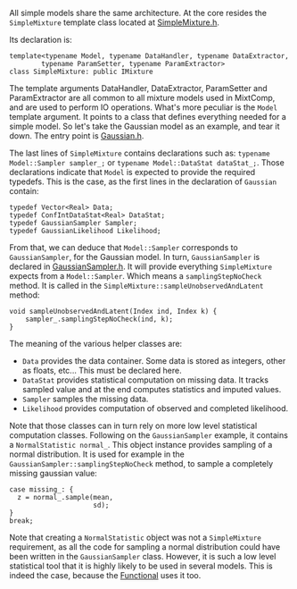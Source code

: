 All simple models share the same architecture. At the core resides the `SimpleMixture` template class located at [SimpleMixture.h](MixtComp/src/lib/Mixture/Simple/SimpleMixture.h).

Its declaration is:

```
template<typename Model, typename DataHandler, typename DataExtractor,
		typename ParamSetter, typename ParamExtractor>
class SimpleMixture: public IMixture
```

The template arguments DataHandler, DataExtractor, ParamSetter and ParamExtractor are all common to all mixture models used in MixtComp, and are used to perform IO operations. What's more peculiar is the `Model` template argument. It points to a class that defines everything needed for a simple model. So let's take the Gaussian model as an example, and tear it down. The entry point is [Gaussian.h](MixtComp/src/lib/Mixture/Simple/Gaussian/Gaussian.h).

The last lines of `SimpleMixture` contains declarations such as: `typename Model::Sampler sampler_;` or `typename Model::DataStat dataStat_;`. Those declarations indicate that `Model` is expected to provide the required typedefs. This is the case, as the first lines in the declaration of `Gaussian` contain:

```
typedef Vector<Real> Data;
typedef ConfIntDataStat<Real> DataStat;
typedef GaussianSampler Sampler;
typedef GaussianLikelihood Likelihood;
```

From that, we can deduce that `Model::Sampler` corresponds to `GaussianSampler`, for the Gaussian model. In turn, `GaussianSampler` is declared in [GaussianSampler.h](MixtComp/src/lib/Mixture/Simple/Gaussian/GaussianSampler.h). It will provide everything `SimpleMixture` expects from a `Model::Sampler`. Which means a `samplingStepNoCheck` method. It is called in the `SimpleMixture::sampleUnobservedAndLatent` method:

```
void sampleUnobservedAndLatent(Index ind, Index k) {
    sampler_.samplingStepNoCheck(ind, k);
}
```

The meaning of the various helper classes are:
- `Data` provides the data container. Some data is stored as integers, other as floats, etc... This must be declared here.
- `DataStat` provides statistical computation on missing data. It tracks sampled value and at the end computes statistics and imputed values.
- `Sampler` samples the missing data.
- `Likelihood` provides computation of observed and completed likelihood.

Note that those classes can in turn rely on more low level statistical computation classes. Following on the `GaussianSampler` example, it contains a `NormalStatistic normal_`. This object instance provides sampling of a normal distribution. It is used for example in the `GaussianSampler::samplingStepNoCheck` method, to sample a completely missing gaussian value:

```
case missing_: {
  z = normal_.sample(mean,
                     sd);
}
break;
```

Note that creating a `NormalStatistic` object was not a `SimpleMixture` requirement, as all the code for sampling a normal distribution could have been written in the `GaussianSampler` class. However, it is such a low level statistical tool that it is highly likely to be used in several models. This is indeed the case, because the [Functional](MixtComp/src/lib/Mixture/Functional) uses it too.
